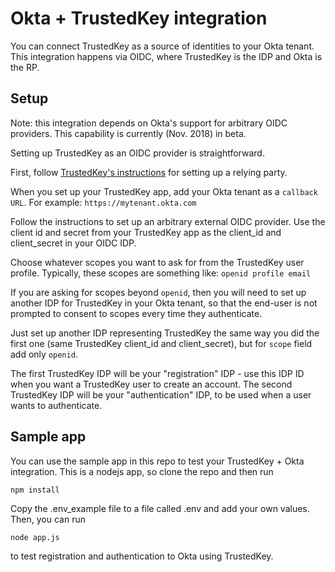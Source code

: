 # Okta + TrustedKey integration

You can connect TrustedKey as a source of identities to your Okta tenant. This integration happens via OIDC, where TrustedKey is the IDP and Okta is the RP.

## Setup

Note: this integration depends on Okta's support for arbitrary OIDC providers. This capability is currently (Nov. 2018) in beta.

Setting up TrustedKey as an OIDC provider is straightforward.

First, follow [TrustedKey's instructions](https://trustedkey.github.io/RelyingParty-Tutorial/) for setting up a relying party.

When you set up your TrustedKey app, add your Okta tenant as a `callback URL`. For example: `https://mytenant.okta.com`

Follow the instructions to set up an arbitrary external OIDC provider. Use the client id and secret from your TrustedKey app as the client_id and client_secret in your OIDC IDP.

Choose whatever scopes you want to ask for from the TrustedKey user profile. Typically, these scopes are something like: `openid profile email`

If you are asking for scopes beyond `openid`, then you will need to set up another IDP for TrustedKey in your Okta tenant, so that the end-user is not prompted to consent to scopes every time they authenticate.

Just set up another IDP representing TrustedKey the same way you did the first one (same TrustedKey client_id and client_secret), but for `scope` field add only `openid`.

The first TrustedKey IDP will be your "registration" IDP - use this IDP ID when you want a TrustedKey user to create an account. The second TrustedKey IDP will be your "authentication" IDP, to be used when a user wants to authenticate.

## Sample app

You can use the sample app in this repo to test your TrustedKey + Okta integration. This is a nodejs app, so clone the repo and then run

`npm install`

Copy the .env_example file to a file called .env and add your own values. Then, you can run 

`node app.js`

to test registration and authentication to Okta using TrustedKey.
